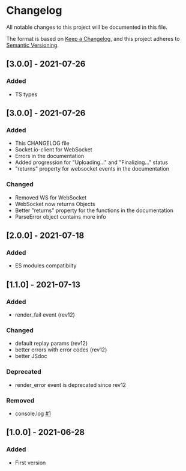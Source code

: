 # Changelog
All notable changes to this project will be documented in this file.

The format is based on [Keep a Changelog](https://keepachangelog.com/en/1.0.0/),
and this project adheres to [Semantic Versioning](https://semver.org/spec/v2.0.0.html).

## [3.0.0] - 2021-07-26
### Added
- TS types

## [3.0.0] - 2021-07-26
### Added
- This CHANGELOG file
- Socket.io-client for WebSocket
- Errors in the documentation
- Added progression for "Uploading..." and "Finalizing..." status
- "returns" property for websocket events in the documentation

### Changed
- Removed WS for WebSocket
- WebSocket now returns Objects
- Better "returns" property for the functions in the documentation
- ParseError object contains more info

## [2.0.0] - 2021-07-18
### Added
- ES modules compatibilty

## [1.1.0] - 2021-07-13
### Added
- render_fail event (rev12)

### Changed
- default replay params (rev12)
- better errors with error codes (rev12)
- better JSdoc

### Deprecated
- render_error event is deprecated since rev12

### Removed
- console.log [#1](https://github.com/LockBlock-dev/ordr.js/pull/1)

## [1.0.0] - 2021-06-28
### Added
- First version